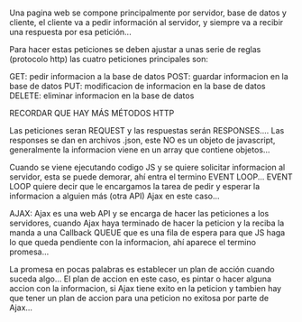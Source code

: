 ```javascript
```


Una pagina web se compone principalmente por servidor, base de datos y cliente, el cliente va a pedir información al servidor, y siempre va a recibir una respuesta por esa petición...

Para hacer estas peticiones se deben ajustar a unas serie de reglas (protocolo http) 
las cuatro peticiones principales son:

GET: pedir informacion a la base de datos
POST: guardar informacion en la base de datos
PUT: modificacion de informacion en la base de datos
DELETE: eliminar informacion en la base de datos

RECORDAR QUE HAY MÁS MÉTODOS HTTP

Las peticiones seran REQUEST y las respuestas serán RESPONSES....
Las responses se dan en archivos .json, este NO es un objeto de javascript, generalmente la informacion viene en un array que contiene objetos... 

Cuando se viene ejecutando codigo JS  y se quiere solicitar informacion al servidor, esta se puede demorar, ahí entra el termino EVENT LOOP...
EVENT LOOP quiere decir que le encargamos la tarea de pedir y esperar la informacion a alguien más (otra API) Ajax en este caso...

AJAX: Ajax es una web API y se encarga de hacer las peticiones a los servidores, cuando Ajax haya terminado de hacer la peticion y la reciba la manda a una Callback QUEUE que es una fila de espera para que JS  haga lo que queda pendiente con la informacion, ahí aparece el termino promesa...

La promesa en pocas palabras es establecer un plan de acción cuando suceda algo...
El plan de accion en este caso, es pintar o hacer alguna accion con la informacion, si Ajax tiene exito en la peticion y tambien hay que tener un plan de accion para una peticion no exitosa por parte de Ajax...





